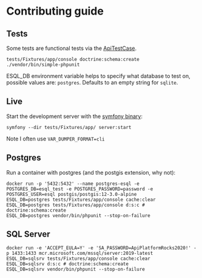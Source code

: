# Contributing guide

## Tests

Some tests are functional tests via the [ApiTestCase](https://api-platform.com/docs/distribution/testing/#testing-the-api).

```
tests/Fixtures/app/console doctrine:schema:create
./vendor/bin/simple-phpunit
```

ESQL_DB environment variable helps to specify what database to test on, possible values are: `postgres`. Defaults to an empty string for `sqlite`.

## Live

Start the development server with the [symfony binary](https://symfony.com/download):

```
symfony --dir tests/Fixtures/app/ server:start
```

Note I often use `VAR_DUMPER_FORMAT=cli`

## Postgres

Run a container with postgres (and the postgis extension, why not):

```
docker run -p '5432:5432' --name postgres-esql -e POSTGRES_DB=esql_test -e POSTGRES_PASSWORD=password -e POSTGRES_USER=esql postgis/postgis:12-3.0-alpine
ESQL_DB=postgres tests/Fixtures/app/console cache:clear
ESQL_DB=postgres tests/Fixtures/app/console d:s:c # doctrine:schema:create
ESQL_DB=postgres vendor/bin/phpunit --stop-on-failure
```

## SQL Server

```
docker run -e 'ACCEPT_EULA=Y' -e 'SA_PASSWORD=ApiPlatformRocks2020!' -p 1433:1433 mcr.microsoft.com/mssql/server:2019-latest
ESQL_DB=sqlsrv tests/Fixtures/app/console cache:clear
ESQL_DB=sqlsrv d:s:c # doctrine:schema:create
ESQL_DB=sqlsrv vendor/bin/phpunit --stop-on-failure
```
